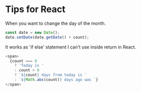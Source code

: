 # Tips for React

When you want to change the day of the month.

```javascript
const date = new Date();
date.setDate(date.getDate() + count);
```

It works as 'if else' statement I can't use inside return in React.

```javascript
<span>
  {count === 0
    ? 'Today is '
    : count > 0
    ? `${count} days from today is `
    : `${Math.abs(count)} days ago was `}
</span>
```
